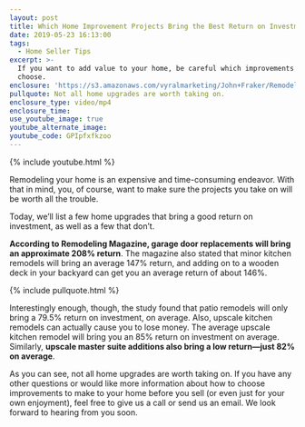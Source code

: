 ```yaml
---
layout: post
title: Which Home Improvement Projects Bring the Best Return on Investment?
date: 2019-05-23 16:13:00
tags:
  - Home Seller Tips
excerpt: >-
  If you want to add value to your home, be careful which improvements you
  choose.
enclosure: 'https://s3.amazonaws.com/vyralmarketing/John+Fraker/Remodeling+projects.mp4'
pullquote: Not all home upgrades are worth taking on.
enclosure_type: video/mp4
enclosure_time:
use_youtube_image: true
youtube_alternate_image:
youtube_code: GPIpfxfkzoo
---
```


{% include youtube.html %}

Remodeling your home is an expensive and time-consuming endeavor. With that in mind, you, of course, want to make sure the projects you take on will be worth all the trouble.&nbsp;

Today, we’ll list a few home upgrades that bring a good return on investment, as well as a few that don’t.&nbsp;

**According to Remodeling Magazine, garage door replacements will bring an approximate 208% return**. The magazine also stated that minor kitchen remodels will bring an average 147% return, and adding on to a wooden deck in your backyard can get you an average return of about 146%.&nbsp;

{% include pullquote.html %}

Interestingly enough, though, the study found that patio remodels will only bring a 79.5% return on investment, on average. Also, upscale kitchen remodels can actually cause you to lose money. The average upscale kitchen remodel will bring you an 85% return on investment on average. Similarly, **upscale master suite additions also bring a low return—just 82% on average**.

As you can see, not all home upgrades are worth taking on. If you have any other questions or would like more information about how to choose improvements to make to your home before you sell (or even just for your own enjoyment), feel free to give us a call or send us an email. We look forward to hearing from you soon.